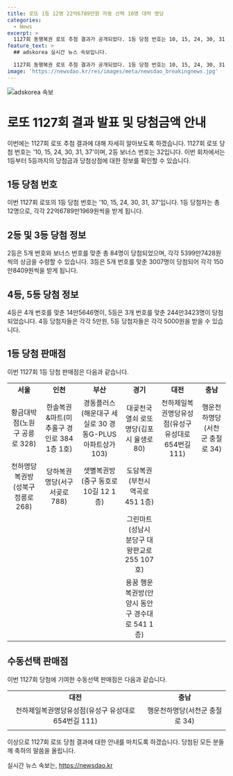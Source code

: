 ```yaml
---
title: 로또 1등 12명 22억6789만원 자동 선택 10명 대박 명당
categories:
  - News
excerpt: >
  1127회 동행복권 로또 추첨 결과가 공개되었다. 1등 당첨 번호는 10, 15, 24, 30, 31, 37이며, 보너스 번호는 32다. 1등 당첨자 12명 중 10명은 자동선택, 나머지는 수동선택이다. 1등은 22억6789만1969원, 2등은 5399만7428원, 3등은 150만8409원, 4등은 5만원, 5등은 5000원이다. 당첨금은 1년 이내에 받을 수 있다. (단어 수: 94)
feature_text: >
  ## adskorea 실시간 뉴스 속보입니다.

  1127회 동행복권 로또 추첨 결과가 공개되었다. 1등 당첨 번호는 10, 15, 24, 30, 31, 37이며, 보너스 번호는 32다. 1등 당첨자 12명 중 10명은 자동선택, 나머지는 수동선택이다. 1등은 22억6789만1969원, 2등은 5399만7428원, 3등은 150만8409원, 4등은 5만원, 5등은 5000원이다. 당첨금은 1년 이내에 받을 수 있다. (단어 수: 94)
image: 'https://newsdao.kr/res/images/meta/newsdao_breakingnews.jpg'
---
```


<p><img src="https://newsdao.kr/res/images/meta/newsdao_breakingnews.jpg" alt="adskorea 속보" /></p>

<h1>로또 1127회 결과 발표 및 당첨금액 안내</h1>

<p data-ke-size="size16"></p>

<p>이번에는 1127회 로또 추첨 결과에 대해 자세히 알아보도록 하겠습니다. 1127회 로또 당첨 번호는 '10, 15, 24, 30, 31, 37'이며, 2등 보너스 번호는 32입니다. 이번 회차에서는 1등부터 5등까지의 당첨금과 당첨상점에 대한 정보를 확인할 수 있습니다.</p>

<p data-ke-size="size16"></p>

<h2 data-ke-size="size26">1등 당첨 번호</h2>

<p data-ke-size="size16">이번 1127회 로또의 1등 당첨 번호는 '10, 15, 24, 30, 31, 37'입니다. 1등 당첨자는 총 12명으로, 각각 22억6789만1969원씩을 받게 됩니다.</p>

<h2 data-ke-size="size26">2등 및 3등 당첨 정보</h2>

<p data-ke-size="size16">2등은 5개 번호와 보너스 번호를 맞춘 총 84명이 당첨되었으며, 각각 5399만7428원씩의 상금을 수령할 수 있습니다. 3등은 5개 번호를 맞춘 3007명이 당첨되어 각각 150만8409원씩을 받게 됩니다.</p>

<h2 data-ke-size="size26">4등, 5등 당첨 정보</h2>

<p data-ke-size="size16">4등은 4개 번호를 맞춘 14만5646명이, 5등은 3개 번호를 맞춘 244만3423명이 당첨되었습니다. 4등 당첨자들은 각각 5만원, 5등 당첨자들은 각각 5000원을 받을 수 있습니다.</p>

<h2 data-ke-size="size26">1등 당첨 판매점</h2>

<p data-ke-size="size16">이번 1127회 1등 당첨 판매점은 다음과 같습니다.</p>

<table>
    <tr>
        <td style="text-align: center; height: 17px;"><b>서울</b></td>
        <td style="text-align: center; height: 17px;"><b>인천</b></td>
        <td style="text-align: center; height: 17px;"><b>부산</b></td>
        <td style="text-align: center; height: 17px;"><b>경기</b></td>
        <td style="text-align: center; height: 17px;"><b>대전</b></td>
        <td style="text-align: center; height: 17px;"><b>충남</b></td>
    </tr>
    <tr>
        <td style="text-align: center; height: 17px;">황금대박점(노원구 공릉로 328)</td>
        <td style="text-align: center; height: 17px;">한솔복권&마트(미추홀구 경인로 384 1층 1호)</td>
        <td style="text-align: center; height: 17px;">경동플러스(해운대구 세실로 30 경동G-PLUS아파트상가103)</td>
        <td style="text-align: center; height: 17px;">대곶천국열쇠 로또명당(김포시 율생로 80)</td>
        <td style="text-align: center; height: 17px;">천하제일복권명당유성점(유성구 유성대로654번길 111)</td>
        <td style="text-align: center; height: 17px;">행운천하명당(서천군 충절로 34)</td>
    </tr>
    <tr>
        <td style="text-align: center; height: 17px;">천하명당복권방(성북구 정릉로 268)</td>
        <td style="text-align: center; height: 17px;">당하복권명당(서구 서곶로 788)</td>
        <td style="text-align: center; height: 17px;">샛별복권방(중구 동호로10길 12 1층)</td>
        <td style="text-align: center; height: 17px;">도담복권(부천시 역곡로 451 1층)</td>
        <td></td>
        <td></td>
    </tr>
    <tr>
        <td></td>
        <td></td>
        <td></td>
        <td style="text-align: center; height: 17px;">그린마트(성남시 분당구 대왕판교로 255 107호)</td>
        <td></td>
        <td></td>
    </tr>
    <tr>
        <td></td>
        <td></td>
        <td></td>
        <td style="text-align: center; height: 17px;">용꿈 행운 복권방(안양시 동안구 경수대로 541 1층)</td>
        <td></td>
        <td></td>
    </tr>
</table>

<h2 data-ke-size="size26">수동선택 판매점</h2>

<p data-ke-size="size16">이번 1127회 당첨에 기여한 수동선택 판매점은 다음과 같습니다.</p>

<table>
    <tr>
        <td style="text-align: center; height: 17px;"><b>대전</b></td>
        <td style="text-align: center; height: 17px;"><b>충남</b></td>
    </tr>
    <tr>
        <td style="text-align: center; height: 17px;">천하제일복권명당유성점(유성구 유성대로654번길 111)</td>
        <td style="text-align: center; height: 17px;">행운천하명당(서천군 충절로 34)</td>
    </tr>
    <tr>
        <td></td>
        <td></td>
    </tr>
</table>

<p data-ke-size="size16"></p>

<p>이상으로 1127회 로또 당첨 결과에 대한 안내를 마치도록 하겠습니다. 당첨된 모든 분들께 축하의 말씀을 올립니다.</p>

<p data-ke-size="size16"></p>
실시간 뉴스 속보는, <a href="https://newsdao.kr" rel="dofollow">https://newsdao.kr</a>


